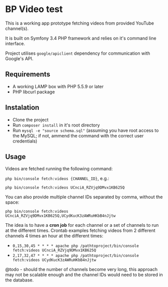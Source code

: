 BP Video test
========================

This is a working app prototype fetching videos from provided YouTube channel(s).

It is built on Symfony 3.4 PHP framework and relies on it's command line interface.

Project utilises `google/apiclient` dependency for communication with Google's API.

## Requirements
- A working LAMP box with PHP 5.5.9 or later
- PHP libcurl package

## Instalation
- Clone the project
- Run `composer install` in it's root directory
- Run `mysql -e "source schema.sql"` (assuming you have root access to the MySQL; if not, ammend the command with the correct user credentials)

## Usage
Videos are fetched running the following command:

`php bin/console fetch:videos {CHANNEL_ID}`, e.g.:

`php bin/console fetch:videos UCnciA_RZVjq9DMvx1KB625Q`

You can also provide multiple channel IDs separated by comma, without the space:

`php bin/console fetch:videos UCnciA_RZVjq9DMvx1KB625Q,UCydKucK3zAWRuHKbB4nJjtw`

The idea is to have a **cron job** for each channel or a set of channels to run at the different times.
Crontab examples fetching videos from 2 different channels 4 times an hour at the different times:

- `0,15,30,45 * * * * apache php /pathtoproject/bin/console fetch:videos UCnciA_RZVjq9DMvx1KB625Q` 
- `2,17,32,47 * * * * apache php /pathtoproject/bin/console fetch:videos UCydKucK3zAWRuHKbB4nJjtw`

 
@todo - should the number of channels become very long, this approach may not be scalable enough and the channel IDs would need to be stored in the database.
